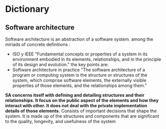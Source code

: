 # Dictionary
 ## Software architecture
Software architecture is an abstraction of a software system. among the miriads of concrete definitions :
  - ISO y IEEE "Fundamental concepts or properties of a system in its environment embodied in its elements, relationships, and in the principle of its design and evolution." the key points are:
  - Software architecture in practice "The software architecture of a program or computing system is the structure or structures of the system, which comprise software elements, the externally visible properties of those elements, and the relationships among them."
 
**SA concerns itself with defining and detailing structures and their relationships. It focus on the public aspect of the elements and how they interact with other. It does not deal with the private implementation details of those elements.**
Consists of important decisions that shape the system. It is made up of the structures and components that are significant to the quality, longevity, and usefulness of the system
